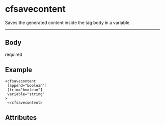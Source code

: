 # cfsavecontent


Saves the generated content inside the tag body in a variable.

---
## Body
required

## Example
```
<cfsavecontent
 [append="boolean"]
 [trim="boolean"]
 variable="string"
> 
 </cfsavecontent>
```
## Attributes
